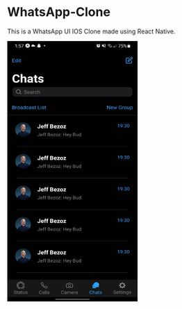 # WhatsApp-Clone

This is a WhatsApp UI IOS Clone made using React Native.

<img src="https://github.com/Sooryasanand/WhatsApp-Clone/blob/master/assets/screenshot/whatsapp-screenshot.jpg" width="300" height="600">
